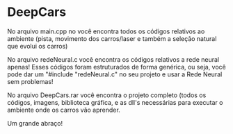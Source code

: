 # DeepCars

No arquivo main.cpp no você encontra todos os códigos relativos ao ambiente (pista, movimento dos carros/laser e também a seleção natural que evolui os carros)

No arquivo redeNeural.c você encontra os códigos relativos a rede neural apenas! Esses códigos foram estruturados de forma genérica, ou seja, você pode dar um "#include "redeNeural.c" no seu projeto e usar a Rede Neural sem problemas!

No arquivo DeepCars.rar você encontra o projeto completo (todos os códigos, imagens, biblioteca gráfica, e as dll's necessárias para executar o ambiente onde os carros vão aprender.

Um grande abraço!

